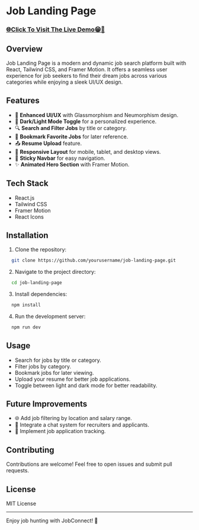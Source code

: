 # Job Landing Page

### [🌐Click To Visit The Live Demo😁🤲](https://job-portal-hazel-seven.vercel.app/)

## Overview
Job Landing Page is a modern and dynamic job search platform built with React, Tailwind CSS, and Framer Motion. It offers a seamless user experience for job seekers to find their dream jobs across various categories while enjoying a sleek UI/UX design.

## Features

- 🎨 **Enhanced UI/UX** with Glassmorphism and Neumorphism design.
- 🌙 **Dark/Light Mode Toggle** for a personalized experience.
- 🔍 **Search and Filter Jobs** by title or category.
- 🔖 **Bookmark Favorite Jobs** for later reference.
- 📤 **Resume Upload** feature.
- 🎯 **Responsive Layout** for mobile, tablet, and desktop views.
- 📌 **Sticky Navbar** for easy navigation.
- ✨ **Animated Hero Section** with Framer Motion.

## Tech Stack
- React.js
- Tailwind CSS
- Framer Motion
- React Icons

## Installation

1. Clone the repository:
```bash
  git clone https://github.com/yourusername/job-landing-page.git
```

2. Navigate to the project directory:
```bash
  cd job-landing-page
```

3. Install dependencies:
```bash
  npm install
```

4. Run the development server:
```bash
  npm run dev
```

## Usage
- Search for jobs by title or category.
- Filter jobs by category.
- Bookmark jobs for later viewing.
- Upload your resume for better job applications.
- Toggle between light and dark mode for better readability.

## Future Improvements
- 🌐 Add job filtering by location and salary range.
- 💬 Integrate a chat system for recruiters and applicants.
- 📅 Implement job application tracking.

## Contributing
Contributions are welcome! Feel free to open issues and submit pull requests.

## License
MIT License

---

Enjoy job hunting with JobConnect! 🚀

